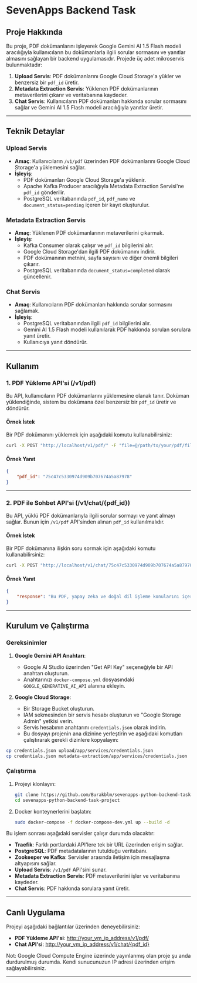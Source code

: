 # SevenApps Backend Task

## Proje Hakkında

Bu proje, PDF dokümanlarını işleyerek Google Gemini AI 1.5 Flash modeli aracılığıyla kullanıcıların bu dokümanlarla ilgili sorular sormasını ve yanıtlar almasını sağlayan bir backend uygulamasıdır. Projede üç adet mikroservis bulunmaktadır:

1. **Upload Servis**: PDF dokümanlarını Google Cloud Storage'a yükler ve benzersiz bir `pdf_id` üretir.
2. **Metadata Extraction Servis**: Yüklenen PDF dokümanlarının metaverilerini çıkarır ve veritabanına kaydeder.
3. **Chat Servis**: Kullanıcıların PDF dokümanları hakkında sorular sormasını sağlar ve Gemini AI 1.5 Flash modeli aracılığıyla yanıtlar üretir.

---

## Teknik Detaylar

### Upload Servis
- **Amaç**: Kullanıcıların `/v1/pdf` üzerinden PDF dokümanlarını Google Cloud Storage'a yüklemesini sağlar.
- **İşleyiş**:
  - PDF dokümanları Google Cloud Storage'a yüklenir.
  - Apache Kafka Producer aracılığıyla Metadata Extraction Servisi'ne `pdf_id` gönderilir.
  - PostgreSQL veritabanında `pdf_id`, `pdf_name` ve `document_status=pending` içeren bir kayıt oluşturulur.

### Metadata Extraction Servis
- **Amaç**: Yüklenen PDF dokümanlarının metaverilerini çıkarmak.
- **İşleyiş**:
  - Kafka Consumer olarak çalışır ve `pdf_id` bilgilerini alır.
  - Google Cloud Storage'dan ilgili PDF dokümanını indirir.
  - PDF dokümanının metnini, sayfa sayısını ve diğer önemli bilgileri çıkarır.
  - PostgreSQL veritabanında `document_status=completed` olarak güncellenir.

### Chat Servis
- **Amaç**: Kullanıcıların PDF dokümanları hakkında sorular sormasını sağlamak.
- **İşleyiş**:
  - PostgreSQL veritabanından ilgili `pdf_id` bilgilerini alır.
  - Gemini AI 1.5 Flash modeli kullanılarak PDF hakkında sorulan sorulara yanıt üretir.
  - Kullanıcıya yanıt döndürür.

---

## Kullanım

### 1. PDF Yükleme API'si (/v1/pdf)
Bu API, kullanıcıların PDF dokümanlarını yüklemesine olanak tanır. Doküman yüklendiğinde, sistem bu dokümana özel benzersiz bir `pdf_id` üretir ve döndürür.

#### Örnek İstek
Bir PDF dokümanını yüklemek için aşağıdaki komutu kullanabilirsiniz:

```bash
curl -X POST "http://localhost/v1/pdf/" -F "file=@/path/to/your/pdf/file.pdf"
```

#### Örnek Yanıt
```json
{
    "pdf_id": "75c47c5330974d909b707674a5a87978"
}
```
---

### 2. PDF ile Sohbet API'si (/v1/chat/{pdf_id})
Bu API, yüklü PDF dokümanlarıyla ilgili sorular sormayı ve yanıt almayı sağlar. Bunun için `/v1/pdf` API'sinden alınan `pdf_id` kullanılmalıdır.

#### Örnek İstek
Bir PDF dokümanına ilişkin soru sormak için aşağıdaki komutu kullanabilirsiniz:

```bash
curl -X POST "http://localhost/v1/chat/75c47c5330974d909b707674a5a87978" -H "Content-Type: application/json" -d '{"message": "Bu PDF ne ile ilgilidir?"}'
```

#### Örnek Yanıt
```json
{
    "response": "Bu PDF, yapay zeka ve doğal dil işleme konularını içermektedir."
}
```
---

## Kurulum ve Çalıştırma

### Gereksinimler
1. **Google Gemini API Anahtarı**:
   - Google AI Studio üzerinden "Get API Key" seçeneğiyle bir API anahtarı oluşturun.
   - Anahtarınızı `docker-compose.yml` dosyasındaki `GOOGLE_GENERATIVE_AI_API` alanına ekleyin.

2. **Google Cloud Storage**:
   - Bir Storage Bucket oluşturun.
   - IAM sekmesinden bir servis hesabı oluşturun ve "Google Storage Admin" yetkisi verin.
   - Servis hesabının anahtarını `credentials.json` olarak indirin.
   - Bu dosyayı projenin ana dizinine yerleştirin ve aşağıdaki komutları çalıştırarak gerekli dizinlere kopyalayın:

```bash
cp credentials.json upload/app/services/credentials.json
cp credentials.json metadata-extraction/app/services/credentials.json
```

### Çalıştırma
1. Projeyi klonlayın:
   ```bash
   git clone https://github.com/Burakblm/sevenapps-python-backend-task-project.git
   cd sevenapps-python-backend-task-project
   ```

2. Docker konteynerlerini başlatın:
   ```bash
   sudo docker-compose -f docker-compose-dev.yml up --build -d
   ```

Bu işlem sonrası aşağıdaki servisler çalışır durumda olacaktır:

- **Traefik**: Farklı portlardaki API'lere tek bir URL üzerinden erişim sağlar.
- **PostgreSQL**: PDF metadatalarının tutulduğu veritabanı.
- **Zookeeper ve Kafka**: Servisler arasında iletişim için mesajlaşma altyapısını sağlar.
- **Upload Servis**: `/v1/pdf` API'sini sunar.
- **Metadata Extraction Servis**: PDF metaverilerini işler ve veritabanına kaydeder.
- **Chat Servis**: PDF hakkında sorulara yanıt üretir.

---

## Canlı Uygulama

Projeyi aşağıdaki bağlantılar üzerinden deneyebilirsiniz:

- **PDF Yükleme API'si**: [http://your_vm_ip_address/v1/pdf/](http://your_vm_ip_address/v1/pdf/)
- **Chat API'si**: [http://your_vm_ip_address/v1/chat/{pdf_id}](http://your_vm_ip_address/v1/chat/{pdf_id})

Not: Google Cloud Compute Engine üzerinde yayınlanmış olan proje şu anda durdurulmuş durumda. Kendi sunucunuzun IP adresi üzerinden erişim sağlayabilirsiniz.

---

